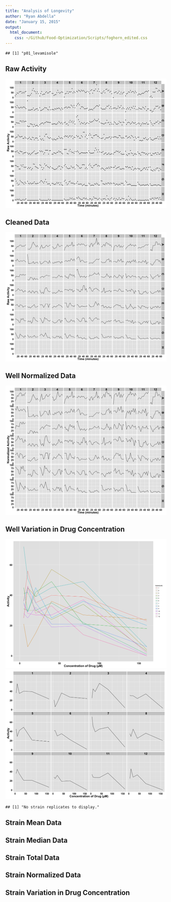 ```yaml
---
title: "Analysis of Longevity"
author: "Ryan Abdella"
date: "January 15, 2015"
output:
  html_document:
    css: ~/Github/Food-Optimization/Scripts/foghorn_edited.css
---
```




```
## [1] "p01_levamisole"
```



## Raw Activity ##

![plot of chunk Raw](./Data/Processed/p01_levamisole/p01_levamisole_Raw-1.png) 

## Cleaned Data ##



![plot of chunk Cleaned](./Data/Processed/p01_levamisole/p01_levamisole_Cleaned-1.png) 

## Well Normalized Data ##



![plot of chunk Well_Normalized](./Data/Processed/p01_levamisole/p01_levamisole_Well_Normalized-1.png) 

## Well Variation in Drug Concentration ##

![plot of chunk Well_Dose_Response](./Data/Processed/p01_levamisole/p01_levamisole_Well_Dose_Response-1.png) ![plot of chunk Well_Dose_Response](./Data/Processed/p01_levamisole/p01_levamisole_Well_Dose_Response-2.png) 


```
## [1] "No strain replicates to display."
```

## Strain Mean Data ##



## Strain Median Data ##



## Strain Total Data ##



## Strain Normalized Data ##





## Strain Variation in Drug Concentration ##


